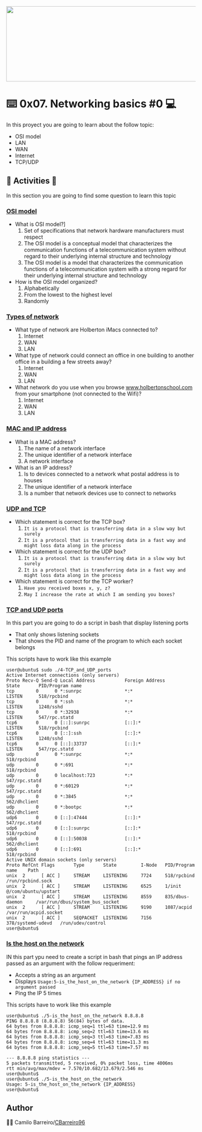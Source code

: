 <div align="center"><img src="https://user-images.githubusercontent.com/66263776/98416555-43fa9b80-204d-11eb-800a-df8e19b62655.jpg" width="700" height= "200"> </div> 

# :keyboard: 0x07. Networking basics #0 :computer:

In this proyect you are going to learn about the follow topic:
* OSI model
* LAN
* WAN
* Internet
* TCP/UDP
## :memo: Activities :memo:
In this section you are going to find some question to learn this topic
### [OSI model](https://github.com/CBarreiro96/holberton-system_engineering-devops/blob/master/0x07-networking_basics/0-OSI_model "Osi model")
* What is OSI model?]
	1. Set of specifications that network hardware manufacturers must respect
	2. The OSI model is a conceptual model that characterizes the communication functions of a telecommunication system without regard to their underlying internal structure and technology
	3. The OSI model is a model that characterizes the communication functions of a telecommunication system with a strong regard for their underlying internal structure and technology
* How is the OSI model organized?
	1. Alphabetically
	2. From the lowest to the highest level
	3. Randomly
### [Types of network](https://github.com/CBarreiro96/holberton-system_engineering-devops/blob/master/0x07-networking_basics/1-types_of_network "type of network")
* What type of network are Holberton iMacs connected to?
	1. Internet
	2. WAN
	3. LAN
* What type of network could connect an office in one building to another office in a building a few streets away?
	1. Internet
	2. WAN
	3. LAN
* What network do you use when you browse www.holbertonschool.com from your smartphone (not connected to the Wifi)?
	1. Internet
	2. WAN
	3. LAN
### [MAC and IP address](https://github.com/CBarreiro96/holberton-system_engineering-devops/blob/master/0x07-networking_basics/2-MAC_and_IP_address "MAC")
* What is a MAC address?
	1. The name of a network interface
	2. The unique identifier of a network interface
	3. A network interface
* What is an IP address?
	1. Is to devices connected to a network what postal address is to houses
	2. The unique identifier of a network interface
	3. Is a number that network devices use to connect to networks
### [UDP and TCP ](https://github.com/CBarreiro96/holberton-system_engineering-devops/blob/master/0x07-networking_basics/3-UDP_and_TCP "UDP AND TCP")
* Which statement is correct for the TCP box?
	1. ```It is a protocol that is transferring data in a slow way but surely```
	2. ```It is a protocol that is transferring data in a fast way and might loss data along in the process```
* Which statement is correct for the UDP box?
	1. ```It is a protocol that is transferring data in a slow way but surely```
	2. ```It is a protocol that is transferring data in a fast way and might loss data along in the process```
* Which statement is correct for the TCP worker?
	1. ```Have you received boxes x, y, z?```
	2. ```May I increase the rate at which I am sending you boxes?```
### [TCP and UDP ports](https://github.com/CBarreiro96/holberton-system_engineering-devops/blob/master/0x07-networking_basics/4-TCP_and_UDP_ports "scrpt Bash TCP and UDP")
In this part you are going to do a script in bash  that display listening ports
* That only shows listening sockets
* That shows the PID and name of the program to which each socket belongs

This scripts have to work like this example
```
user@ubuntu$ sudo ./4-TCP_and_UDP_ports
Active Internet connections (only servers)
Proto Recv-Q Send-Q Local Address           Foreign Address         State       PID/Program name
tcp        0      0 *:sunrpc                *:*                     LISTEN      518/rpcbind
tcp        0      0 *:ssh                   *:*                     LISTEN      1240/sshd
tcp        0      0 *:32938                 *:*                     LISTEN      547/rpc.statd
tcp6       0      0 [::]:sunrpc             [::]:*                  LISTEN      518/rpcbind
tcp6       0      0 [::]:ssh                [::]:*                  LISTEN      1240/sshd
tcp6       0      0 [::]:33737              [::]:*                  LISTEN      547/rpc.statd
udp        0      0 *:sunrpc                *:*                                 518/rpcbind
udp        0      0 *:691                   *:*                                 518/rpcbind
udp        0      0 localhost:723           *:*                                 547/rpc.statd
udp        0      0 *:60129                 *:*                                 547/rpc.statd
udp        0      0 *:3845                  *:*                                 562/dhclient
udp        0      0 *:bootpc                *:*                                 562/dhclient
udp6       0      0 [::]:47444              [::]:*                              547/rpc.statd
udp6       0      0 [::]:sunrpc             [::]:*                              518/rpcbind
udp6       0      0 [::]:50038              [::]:*                              562/dhclient
udp6       0      0 [::]:691                [::]:*                              518/rpcbind
Active UNIX domain sockets (only servers)
Proto RefCnt Flags       Type       State         I-Node   PID/Program name    Path
unix  2      [ ACC ]     STREAM     LISTENING     7724     518/rpcbind         /run/rpcbind.sock
unix  2      [ ACC ]     STREAM     LISTENING     6525     1/init              @/com/ubuntu/upstart
unix  2      [ ACC ]     STREAM     LISTENING     8559     835/dbus-daemon     /var/run/dbus/system_bus_socket
unix  2      [ ACC ]     STREAM     LISTENING     9190     1087/acpid          /var/run/acpid.socket
unix  2      [ ACC ]     SEQPACKET  LISTENING     7156     378/systemd-udevd   /run/udev/control
user@ubuntu$
```

### [Is the host on the network](https://github.com/CBarreiro96/holberton-system_engineering-devops/blob/master/0x07-networking_basics/5-is_the_host_on_the_network "Use command ping")
IN this part ypu need to create a script in bash that pings an IP address passed as an argument with the follow requeriment:
* Accepts a string as an argument
* Displays ```Usage:5-is_the_host_on_the_network {IP_ADDRESS} if no argument passed```
* Ping the IP 5 times

This scripts have to work like this example
```
user@ubuntu$ ./5-is_the_host_on_the_network 8.8.8.8
PING 8.8.8.8 (8.8.8.8) 56(84) bytes of data.
64 bytes from 8.8.8.8: icmp_seq=1 ttl=63 time=12.9 ms
64 bytes from 8.8.8.8: icmp_seq=2 ttl=63 time=13.6 ms
64 bytes from 8.8.8.8: icmp_seq=3 ttl=63 time=7.83 ms
64 bytes from 8.8.8.8: icmp_seq=4 ttl=63 time=11.3 ms
64 bytes from 8.8.8.8: icmp_seq=5 ttl=63 time=7.57 ms

--- 8.8.8.8 ping statistics ---
5 packets transmitted, 5 received, 0% packet loss, time 4006ms
rtt min/avg/max/mdev = 7.570/10.682/13.679/2.546 ms
user@ubuntu$
user@ubuntu$ ./5-is_the_host_on_the_network
Usage: 5-is_the_host_on_the_network {IP_ADDRESS}
user@ubuntu$ 
```
## Author
:man_technologist: Camilo Barreiro/[CBarreiro96](https://github.com/CBarreiro96)
